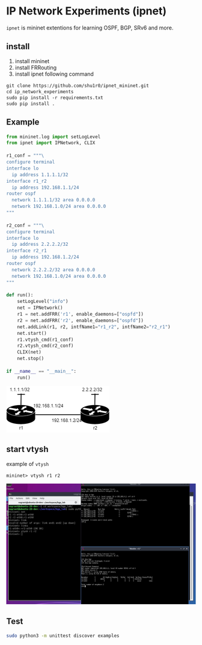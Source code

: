 # IP Network Experiments (ipnet)

`ipnet` is mininet extentions for learning OSPF, BGP, SRv6 and more.

## install
1. install mininet
2. install FRRouting
3. install ipnet following command
```commandline
git clone https://github.com/shu1r0/ipnet_mininet.git
cd ip_network_experiments
sudo pip install -r requirements.txt
sudo pip install .
```

## Example
```python
from mininet.log import setLogLevel
from ipnet import IPNetwork, CLIX

r1_conf = """\
configure terminal
interface lo
  ip address 1.1.1.1/32
interface r1_r2
  ip address 192.168.1.1/24
router ospf
  network 1.1.1.1/32 area 0.0.0.0
  network 192.168.1.0/24 area 0.0.0.0
"""

r2_conf = """\
configure terminal
interface lo
  ip address 2.2.2.2/32
interface r2_r1
  ip address 192.168.1.2/24
router ospf
  network 2.2.2.2/32 area 0.0.0.0
  network 192.168.1.0/24 area 0.0.0.0
"""

def run():
    setLogLevel("info")
    net = IPNetwork()
    r1 = net.addFRR('r1', enable_daemons=["ospfd"])
    r2 = net.addFRR('r2', enable_daemons=["ospfd"])
    net.addLink(r1, r2, intfName1="r1_r2", intfName2="r2_r1")
    net.start()
    r1.vtysh_cmd(r1_conf)
    r2.vtysh_cmd(r2_conf)
    CLIX(net)
    net.stop()
    
if __name__ == "__main__":
    run()
```

![simple_2](./examples/simple/simple_2.drawio.png)

## start vtysh

example of `vtysh`

```commandline
mininet> vtysh r1 r2
```

![example1](docs/images/ex1.JPG)


## Test
```bash
sudo python3 -m unittest discover examples
```